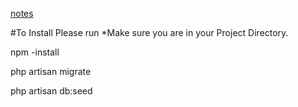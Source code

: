 [notes](http://stackoverflow.com/questions/29350564/laravel-automatically-logged-out-after-few-seconds)

#To Install
Please run
*Make sure you are in your Project Directory.

npm -install

php artisan migrate

php artisan db:seed
